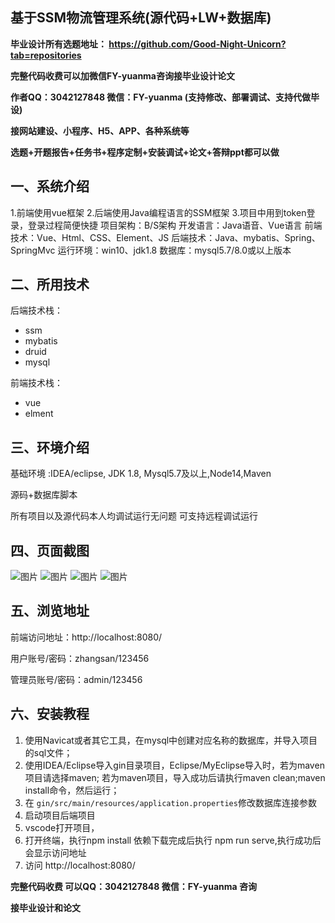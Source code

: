 ## 基于SSM物流管理系统(源代码+LW+数据库)
**毕业设计所有选题地址： https://github.com/Good-Night-Unicorn?tab=repositories**

**完整代码收费可以加微信FY-yuanma咨询接毕业设计论文**

**作者QQ：3042127848 微信：FY-yuanma (支持修改、部署调试、支持代做毕设)**

**接网站建设、小程序、H5、APP、各种系统等**

**选题+开题报告+任务书+程序定制+安装调试+论文+答辩ppt都可以做**

## 一、系统介绍

1.前端使用vue框架
2.后端使用Java编程语言的SSM框架
3.项目中用到token登录，登录过程简便快捷
项目架构：B/S架构
开发语言：Java语音、Vue语言
前端技术：Vue、Html、CSS、Element、JS
后端技术：Java、mybatis、Spring、SpringMvc
运行环境：win10、jdk1.8
数据库：mysql5.7/8.0或以上版本


## 二、所用技术

后端技术栈：

- ssm
- mybatis
- druid
- mysql

前端技术栈：

- vue
- elment



## 三、环境介绍

基础环境 :IDEA/eclipse, JDK 1.8, Mysql5.7及以上,Node14,Maven

源码+数据库脚本

所有项目以及源代码本人均调试运行无问题 可支持远程调试运行

## 四、页面截图

![图片](https://github.com/Good-Night-Unicorn/SSM_Logistics-management-system/assets/84435241/f37b7291-3e4f-4240-9025-f70fb286c3db)
![图片](https://github.com/Good-Night-Unicorn/SSM_Logistics-management-system/assets/84435241/b0adcfa4-3bf4-4771-884c-161e7f598e1e)
![图片](https://github.com/Good-Night-Unicorn/SSM_Logistics-management-system/assets/84435241/ef345249-b63f-4c12-976f-8bdbd5a9b58e)
![图片](https://github.com/Good-Night-Unicorn/SSM_Logistics-management-system/assets/84435241/7cfe5f82-1a14-4bff-8eaf-b51698512bae)
## 五、浏览地址

前端访问地址：http://localhost:8080/

用户账号/密码：zhangsan/123456

管理员账号/密码：admin/123456  

## 六、安装教程

1. 使用Navicat或者其它工具，在mysql中创建对应名称的数据库，并导入项目的sql文件；
2. 使用IDEA/Eclipse导入gin目录项目，Eclipse/MyEclipse导入时，若为maven项目请选择maven;
   若为maven项目，导入成功后请执行maven clean;maven install命令，然后运行；
3. 在 `gin/src/main/resources/application.properties`修改数据库连接参数
4. 启动项目后端项目 
5. vscode打开项目，
6. 打开终端，执行npm install 依赖下载完成后执行 npm run serve,执行成功后会显示访问地址
7. 访问  http://localhost:8080/

**完整代码收费  可以QQ：3042127848 微信：FY-yuanma 咨询**

**接毕业设计和论文**
